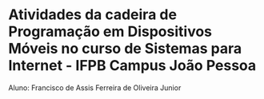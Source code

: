 # Atividades da cadeira de Programação em Dispositivos Móveis no curso de Sistemas para Internet - IFPB Campus João Pessoa

Aluno: Francisco de Assis Ferreira de Oliveira Junior
